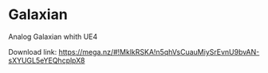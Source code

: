 # Galaxian
Analog Galaxian whith UE4

Download link: https://mega.nz/#!MklkRSKA!n5qhVsCuauMiySrEvnU9bvAN-sXYUGL5eYEQhcplpX8
